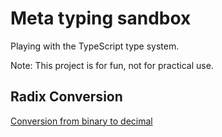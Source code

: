 # Meta typing sandbox

Playing with the TypeScript type system.

Note: This project is for fun, not for practical use.

## Radix Conversion

[Conversion from binary to decimal](./src/BinaryToDecimal/BinaryToDecimal.ts)

